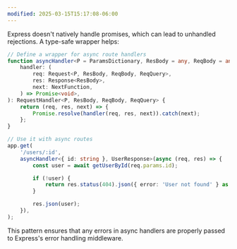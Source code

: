```yaml
---
modified: 2025-03-15T15:17:08-06:00
---
```


Express doesn't natively handle promises, which can lead to unhandled rejections. A type-safe wrapper helps:

```typescript
// Define a wrapper for async route handlers
function asyncHandler<P = ParamsDictionary, ResBody = any, ReqBody = any, ReqQuery = ParsedQs>(
	handler: (
		req: Request<P, ResBody, ReqBody, ReqQuery>,
		res: Response<ResBody>,
		next: NextFunction,
	) => Promise<void>,
): RequestHandler<P, ResBody, ReqBody, ReqQuery> {
	return (req, res, next) => {
		Promise.resolve(handler(req, res, next)).catch(next);
	};
}

// Use it with async routes
app.get(
	'/users/:id',
	asyncHandler<{ id: string }, UserResponse>(async (req, res) => {
		const user = await getUserById(req.params.id);

		if (!user) {
			return res.status(404).json({ error: 'User not found' } as any);
		}

		res.json(user);
	}),
);
```

This pattern ensures that any errors in async handlers are properly passed to Express's error handling middleware.
